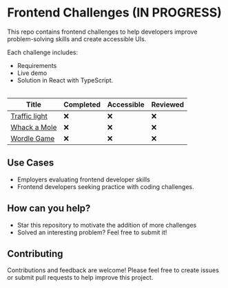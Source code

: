 # Frontend Challenges (IN PROGRESS)

This repo contains frontend challenges to help developers improve problem-solving skills and create accessible UIs.

Each challenge includes:
- Requirements
- Live demo
- Solution in React with TypeScript.<br><br>

| Title                            | Completed | Accessible | Reviewed |
| -------------------------------- | --------- | ---------- | -------- |
| [Traffic light](/traffic-light/) | ❌        | ❌         | ❌       |
| [Whack a Mole](/whack-a-mole)    | ❌        | ❌         | ❌       |
| [Wordle Game](/wordle-game)      | ❌        | ❌         | ❌       |

## Use Cases

- Employers evaluating frontend developer skills
- Frontend developers seeking practice with coding challenges.

## How can you help?

- Star this repository to motivate the addition of more challenges
- Solved an interesting problem? Feel free to submit it!

## Contributing

Contributions and feedback are welcome! Please feel free to create issues or submit pull requests to help improve this project.
